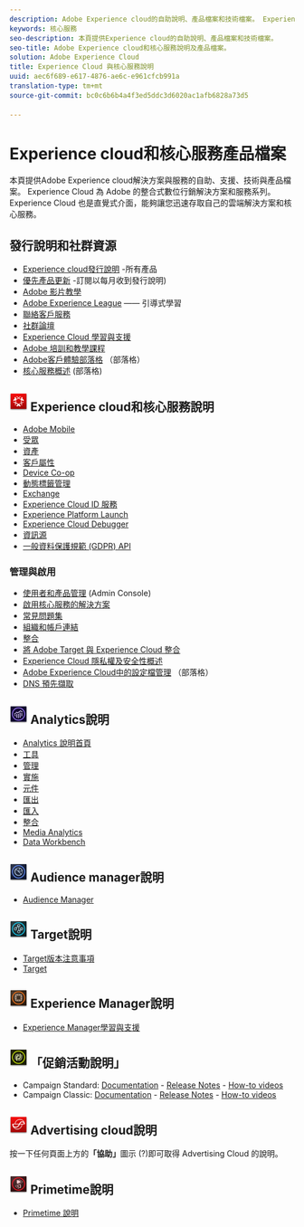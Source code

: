 ```yaml
---
description: Adobe Experience cloud的自助說明、產品檔案和技術檔案。 Experience Cloud 為 Adobe 的整合式數位行銷解決方案和服務系列。
keywords: 核心服務
seo-description: 本頁提供Experience cloud的自助說明、產品檔案和技術檔案。
seo-title: Adobe Experience cloud和核心服務說明及產品檔案。
solution: Adobe Experience Cloud
title: Experience Cloud 與核心服務說明
uuid: aec6f689-e617-4876-ae6c-e961cfcb991a
translation-type: tm+mt
source-git-commit: bc0c6b6b4a4f3ed5ddc3d6020ac1afb6828a73d5

---
```



# Experience cloud和核心服務產品檔案

本頁提供Adobe Experience cloud解決方案與服務的自助、支援、技術與產品檔案。 Experience Cloud 為 Adobe 的整合式數位行銷解決方案和服務系列。Experience Cloud 也是直覺式介面，能夠讓您迅速存取自己的雲端解決方案和核心服務。

## 發行說明和社群資源

* [Experience cloud發行說明](https://docs.adobe.com/content/help/en/release-notes/experience-cloud/current.html) -所有產品
* [優先產品更新](https://www.adobe.com/subscription/priority-product-update.html) -訂閱以每月收到發行說明)
* [Adobe 影片教學](https://helpx.adobe.com/experience-cloud/tutorials.html)
* [Adobe Experience League](https://landing.adobe.com/experience-league/) —— 引導式學習
* [聯絡客戶服務](https://helpx.adobe.com/contact/enterprise-support.ec.html)
* [社群論壇](https://forums.adobe.com/community/experience-cloud)
* [Experience Cloud 學習與支援](https://helpx.adobe.com/support/experience-cloud.html)
* [Adobe 培訓和教學課程](https://helpx.adobe.com/learning.html?promoid=KAUDK)
* [Adobe客戶體驗部落格](https://theblog.adobe.com/customer-experience/) （部落格）
* [核心服務概述](https://theblog.adobe.com/part-2-capturing-leveraging-consumer-behavior-adobe-marketing-cloud/) (部落格)

## ![Experience cloud說明](assets/experience_cloud_appicon_32.png) Experience cloud和核心服務說明

* [Adobe Mobile](https://docs.adobe.com/content/help/en/mobile-services/using/home.html)
* [受眾](https://docs.adobe.com/content/help/en/core-services/interface/audiences/audience-library.html)
* [資產](experience-cloud-assets/experience-cloud-assets.md)
* [客戶屬性](https://docs.adobe.com/content/help/en/core-services/interface/customer-attributes/attributes.html)
* [Device Co-op](https://docs.adobe.com/content/help/en/device-co-op/using/home.html)
* [動態標籤管理](https://docs.adobe.com/content/help/en/dtm/using/dtm-home.html)
* [Exchange](https://experiencecloud.adobeexchange.com/)
* [Experience Cloud ID 服務](https://docs.adobe.com/content/help/en/id-service/using/home.html)
* [Experience Platform Launch](https://docs.adobelaunch.com/)
* [Experience Cloud Debugger](https://marketing.adobe.com/resources/help/en_US/experience-cloud-debugger/)
* [資訊源](feed.md)
* [一般資料保護規範 (GDPR) API](https://www.adobe.io/apis/experiencecloud/gdpr.html)

### 管理與啟用

* [使用者和產品管理](admin-getting-started/admin-getting-started.md) (Admin Console)
* [啟用核心服務的解決方案](core-services/core-services.md)
* [常見問題集](admin-getting-started/admin-getting-started.md)
* [組織和帳戶連結](admin-getting-started/organizations.md)
* [整合](marketing-cloud-integrations.md)
* [將 Adobe Target 與 Experience Cloud 整合](https://docs.adobe.com/content/help/en/target/using/integrate/a4t/a4t.html)
* [Experience Cloud 隱私權及安全性概述](assets/Adobe-Marketing-Cloud-Privacy-and-Security-Overview.pdf)
* [Adobe Experience Cloud中的設定檔管理](https://theblog.adobe.com/profile-management-adobe-marketing-cloud-comes-together/) （部落格）
* [DNS 預先擷取](admin-getting-started/admin-getting-started.md#concept_6BC8C6856E3644F8956D7AD0A96383B7)

## ![Analytics說明](assets/mc_analytics_32.png) Analytics說明

* [Analytics 說明首頁](https://docs.adobe.com/content/help/en/analytics/landing/home.html)
* [工具](https://docs.adobe.com/content/help/en/analytics/analyze/home.html)
* [管理](https://docs.adobe.com/content/help/en/analytics/admin/home.html)
* [實施](https://docs.adobe.com/content/help/en/analytics/implementation/home.html)
* [元件](https://docs.adobe.com/content/help/en/analytics/components/home.html)
* [匯出](https://docs.adobe.com/content/help/en/analytics/export/home.html)
* [匯入](https://docs.adobe.com/content/help/en/analytics/import/home.html)
* [整合](https://docs.adobe.com/content/help/en/analytics/integration/home.html)
* [Media Analytics](https://docs.adobe.com/content/help/en/media-analytics/using/media-overview.html)
* [Data Workbench](https://marketing.adobe.com/resources/help/en_US/insight/)

## ![Audience Manager說明](assets/mc_audiencemanager_32.png) Audience manager說明

* [Audience Manager](https://docs.adobe.com/content/help/en/audience-manager/user-guide/aam-home.html)

## ![Target說明](assets/mc_target_32.png) Target說明

* [Target版本注意事項](https://docs.adobe.com/content/help/en/target/using/release-notes/release-notes.html)
* [Target](https://docs.adobe.com/content/help/en/target/using/target-home.html)

## ![Experience Manager說明](assets/mc_experiencemanager_32.png) Experience Manager說明

* [Experience Manager學習與支援](https://helpx.adobe.com/support/experience-manager.html)

## ![促銷活動說明](assets/mc_campaign_32.png) 「促銷活動說明」

* Campaign Standard: [Documentation](https://helpx.adobe.com/support/campaign/standard.html) - [Release Notes](https://docs.adobe.com/content/help/en/campaign-standard/using/release-notes/release-notes.html) - [How-to videos](https://docs.adobe.com/content/help/en/campaign-learn/campaign-standard-tutorials/overview.html)
* Campaign Classic: [Documentation](https://helpx.adobe.com/support/campaign/classic.html) - [Release Notes](https://docs.campaign.adobe.com/doc/AC/en/RN.html) - [How-to videos](https://docs.adobe.com/content/help/en/campaign-learn/campaign-classic-tutorials/overview.html)

## ![Advertising cloud說明](assets/advertisingcloud_appicon_32.png) Advertising cloud說明

按一下任何頁面上方的&#x200B;**「協助」**&#x200B;圖示 (?)即可取得 Advertising Cloud 的說明。

## ![Primetime說明](assets/primetime_app_32.png) Primetime說明

* [Primetime 說明](http://help.adobe.com/en_US/primetime/)
